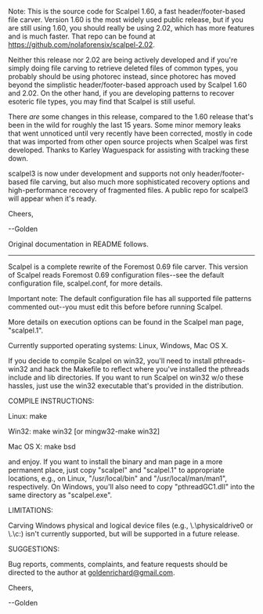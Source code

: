 Note: This is the source code for Scalpel 1.60, a fast
header/footer-based file carver.  Version 1.60 is the most widely used
public release, but if you are still using 1.60, you should really be
using 2.02, which has more features and is much faster. That repo can
be found at https://github.com/nolaforensix/scalpel-2.02.

Neither this release nor 2.02 are being actively developed and if
you're simply doing file carving to retrieve deleted files of common
types, you probably should be using photorec instead, since photorec
has moved beyond the simplistic header/footer-based approach used by
Scalpel 1.60 and 2.02.  On the other hand, if you are developing
patterns to recover esoteric file types, you may find that Scalpel is
still useful.

There *are* some changes in this release, compared to the 1.60 release
that's been in the wild for roughly the last 15 years.  Some minor
memory leaks that went unnoticed until very recently have been
corrected, mostly in code that was imported from other open source
projects when Scalpel was first developed.  Thanks to Karley
Waguespack for assisting with tracking these down.

scalpel3 is now under development and supports not only
header/footer-based file carving, but also much more sophisticated
recovery options and high-performance recovery of fragmented files.  A
public repo for scalpel3 will appear when it's ready.

Cheers,

--Golden

Original documentation in README follows.

-------------------------------------------------------------------------

Scalpel is a complete rewrite of the Foremost 0.69 file carver.  This
version of Scalpel reads Foremost 0.69 configuration files--see the
default configuration file, scalpel.conf, for more details.

Important note: The default configuration file has all supported file
patterns commented out--you must edit this before before running
Scalpel.

More details on execution options can be found in the Scalpel man
page, "scalpel.1".

Currently supported operating systems:  Linux, Windows, Mac OS X.

If you decide to compile Scalpel on win32, you'll need to install
pthreads-win32 and hack the Makefile to reflect where you've installed
the pthreads include and lib directories.  If you want to run Scalpel
on win32 w/o these hassles, just use the win32 executable that's
provided in the distribution.


COMPILE INSTRUCTIONS:

Linux:    make

Win32:    make win32 [or mingw32-make win32]

Mac OS X: make bsd

and enjoy.  If you want to install the binary and man page in a more
permanent place, just copy "scalpel" and "scalpel.1" to appropriate
locations, e.g., on Linux,  "/usr/local/bin" and "/usr/local/man/man1", 
respectively.  On Windows, you'll also need to copy "pthreadGC1.dll"
into the same directory as "scalpel.exe".


LIMITATIONS:

Carving Windows physical and logical device files (e.g.,
\\.\physicaldrive0 or \\.\c:) isn't currently supported, but will be supported
in a future release.  


SUGGESTIONS:

Bug reports, comments, complaints, and feature requests should be
directed to the author at goldenrichard@gmail.com.

Cheers,

--Golden
